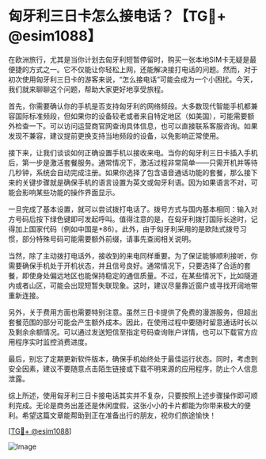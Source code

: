 # 匈牙利三日卡怎么接电话？【TG💪+ @esim1088】

在欧洲旅行，尤其是当你计划去匈牙利短暂停留时，购买一张本地SIM卡无疑是最便捷的方式之一。它不仅能让你轻松上网，还能解决接打电话的问题。然而，对于初次使用匈牙利三日卡的游客来说，“怎么接电话”可能会成为一个小困扰。今天，我们就来聊聊这个问题，帮助大家更好地享受旅程。

首先，你需要确认你的手机是否支持匈牙利的网络频段。大多数现代智能手机都兼容国际标准频段，但如果你的设备较老或者来自特定地区（如美国），可能需要额外检查一下。可以访问运营商官网查询具体信息，也可以直接联系客服咨询。如果发现不兼容，建议提前更换支持当地频段的设备，以免影响正常使用。

接下来，让我们谈谈如何正确设置手机以接收来电。当你的匈牙利三日卡插入手机后，第一步是激活套餐服务。通常情况下，激活过程非常简单——只需开机并等待几秒钟，系统会自动完成注册。如果你选择了包含语音通话功能的套餐，那么接下来的关键步骤就是确保手机的语言设置为英文或匈牙利语。因为如果语言不对，可能会影响某些功能的操作界面显示。

一旦完成了基本设置，就可以尝试拨打电话了。拨号方式与国内基本相同：输入对方号码后按下绿色键即可发起呼叫。值得注意的是，在匈牙利拨打国际长途时，记得加上国家代码（例如中国是+86）。此外，由于匈牙利采用的是欧陆式拨号习惯，部分特殊号码可能需要额外前缀，请事先查阅相关说明。

当然，除了主动拨打电话外，接收到的来电同样重要。为了保证能够顺利接听，你需要确保手机处于开机状态，并且信号良好。通常情况下，只要选择了合适的套餐，即使身处偏远地区也能保持稳定的通信质量。不过，在某些情况下，比如隧道内或者山区，可能会出现短暂失联现象。这时，建议尽量靠近窗户或寻找开阔地带重新连接。

另外，关于费用方面也需要特别注意。虽然三日卡提供了免费的漫游服务，但超出套餐范围的部分可能会产生额外成本。因此，在使用过程中要随时留意通话时长以及剩余余额情况。可以通过发送短信至指定号码查询账户详情，也可以下载官方应用程序实时监控消费进度。

最后，别忘了定期更新软件版本，确保手机始终处于最佳运行状态。同时，考虑到安全因素，建议不要随意点击陌生链接或下载不明来源的应用程序，防止个人信息泄露。

综上所述，使用匈牙利三日卡接电话其实并不复杂，只要按照上述步骤操作即可顺利完成。无论是商务出差还是休闲度假，这张小小的卡片都能为你带来极大的便利。希望这篇文章能帮助到正在准备出行的朋友，祝你们旅途愉快！

[[TG💪+ @esim1088](https://t.me/s/esim1088)]  

![Image](https://i.postimg.cc/4NQfJmqS/Snipaste-2025-05-13-00-14-12.png)